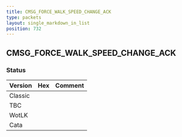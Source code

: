 ```yaml
---
title: CMSG_FORCE_WALK_SPEED_CHANGE_ACK
type: packets
layout: single_markdown_in_list
position: 732
---
```


## CMSG_FORCE_WALK_SPEED_CHANGE_ACK

### Status

Version | Hex | Comment
---------- | ---------- | ---------- 
Classic |  |  
TBC |  |  
WotLK |  |  
Cata |  |  
